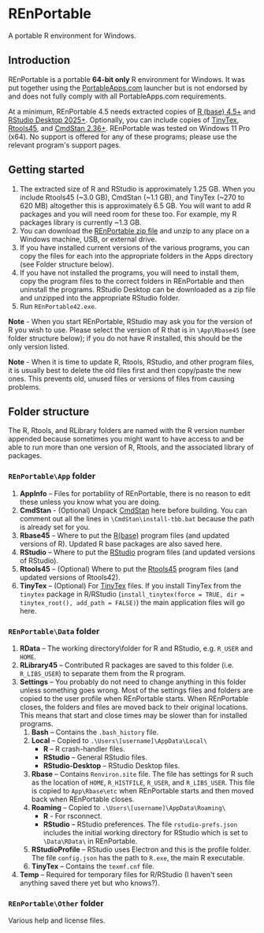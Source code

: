 # REnPortable

A portable R environment for Windows.

## Introduction

REnPortable is a portable **64-bit only** R environment for Windows. It was put together using the [PortableApps.com](https://portableapps.com) launcher but is not endorsed by and does not fully comply with all PortableApps.com requirements.

At a minimum, REnPortable 4.5 needs extracted copies of [R (base) 4.5+](https://cloud.r-project.org/) and [RStudio Desktop 2025+](https://www.rstudio.com/). Optionally, you can include copies of [TinyTex](https://yihui.org/tinytex/), [Rtools45](https://cloud.r-project.org/), and [CmdStan 2.36+](https://mc-stan.org/). REnPortable was tested on Windows 11 Pro (x64). No support is offered for any of these programs; please use the relevant program's support pages. 

## Getting started

1. The extracted size of R and RStudio is approximately 1.25 GB. When you include Rtools45 (~3.0 GB), CmdStan (~1.1 GB), and TinyTex (~270 to 620 MB) altogether this is approximately 6.5 GB. You will want to add R packages and you will need room for these too. For example, my R packages library is currently ~1.3 GB.
1. You can download the [REnPortable zip file](https://github.com/conchra/REnPortable/releases/) and unzip to any place on a Windows machine, USB, or external drive.
1. If you have installed current versions of the various programs, you can copy the files for each into the appropriate folders in the Apps directory (see Folder structure below).
1. If you have not installed the programs, you will need to install them, copy the program files to the correct folders in REnPortable and then uninstall the programs. RStudio Desktop can be downloaded as a zip file and unzipped into the appropriate RStudio folder.
1. Run `REnPortable42.exe`.

**Note** - When you start REnPortable, RStudio may ask you for the version of R you wish to use. Please select the version of R that is in `\App\Rbase45` (see folder structure below); if you do not have R installed, this should be the only version listed.

**Note** - When it is time to update R, Rtools, RStudio, and other program files, it is usually best to delete the old files first and then copy/paste the new ones. This prevents old, unused files or versions of files from causing problems.

## Folder structure

The R, Rtools, and RLibrary folders are named with the R version number appended because sometimes you might want to have access to and be able to run more than one version of R, Rtools, and the associated library of packages.

### `REnPortable\App` folder

1. **AppInfo** – Files for portability of REnPortable, there is no reason to edit these unless you know what you are doing.
1. **CmdStan** - (Optional) Unpack [CmdStan](https://mc-stan.org/users/interfaces/cmdstan.html) here before building. You can comment out all the lines in `\CmdStan\install-tbb.bat` because the path is already set for you.
1. **Rbase45** – Where to put the [R(base)](https://cloud.r-project.org/) program files (and updated versions of R). Updated R base packages are also saved here.
1. **RStudio** – Where to put the [RStudio](https://www.rstudio.com) program files (and updated versions of RStudio).
1. **Rtools45** – (Optional) Where to put the [Rtools45](https://cloud.r-project.org/) program files (and updated versions of Rtools42).
1. **TinyTex** – (Optional) For [TinyTex](https://yihui.org/tinytex/) files. If you install TinyTex from the `tinytex` package in R/RStudio (`install_tinytex(force = TRUE, dir = tinytex_root(), add_path = FALSE)`) the main application files will go here.

### `REnPortable\Data` folder

1. **RData** – The working directory\folder for R and RStudio, e.g. `R_USER` and `HOME`.
1. **RLibrary45** – Contributed R packages are saved to this folder (i.e. `R_LIBS_USER`) to separate them from the R program.
1. **Settings** – You probably do not need to change anything in this folder unless something goes wrong. Most of the settings files and folders are copied to the user profile when REnPortable starts. When REnPortable closes, the folders and files are moved back to their original locations. This means that start and close times may be slower than for installed programs.
   1. **Bash** – Contains the `.bash_history` file.
   1. **Local** – Copied to `.\Users\[username]\AppData\Local\`
       - **R** – R crash-handler files.
       - **RStudio** – General RStudio files.
       - **RStudio-Desktop** – RStudio Desktop files.
   1. **Rbase** – Contains `Renviron.site` file. The file has settings for R such as the location of `HOME`, `R_HISTFILE`, `R_USER`, and `R_LIBS_USER`. This file is copied to `App\Rbase\etc` when REnPortable starts and then moved back when REnPortable closes.
   1. **Roaming** – Copied to `.\Users\[username]\AppData\Roaming\`
       - **R** - For rsconnect.
       - **RStudio** – RStudio preferences. The file `rstudio-prefs.json` includes the initial working directory for RStudio which is set to `\Data\RData\` in REnPortable.
   1. **RStudioProfile** – RStudio uses Electron and this is the profile folder. The file `config.json` has the path to `R.exe`, the main R executable.
   1. **TinyTex** – Contains the `texmf.cnf` file.
1. **Temp** – Required for temporary files for R/RStudio (I haven't seen anything saved there yet but who knows?).

### `REnPortable\Other` folder

Various help and license files.

